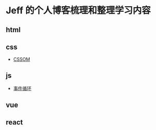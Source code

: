# Jeff 的个人博客梳理和整理学习内容

## html

## css

- [CSSOM](./css/CSSOM.md)

## js

- [事件循环](./JavaScript/EventLoop.md)

## vue

## react
